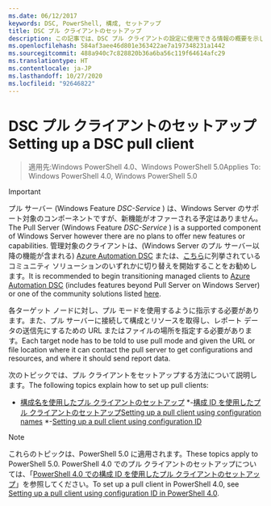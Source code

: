```yaml
---
ms.date: 06/12/2017
keywords: DSC, PowerShell, 構成, セットアップ
title: DSC プル クライアントのセットアップ
description: この記事では、DSC プル クライアントの設定に使用できる情報の概要を示します。
ms.openlocfilehash: 584af3aee46d801e363422ae7a197348231a1442
ms.sourcegitcommit: 488a940c7c828820b36a6ba56c119f64614afc29
ms.translationtype: HT
ms.contentlocale: ja-JP
ms.lasthandoff: 10/27/2020
ms.locfileid: "92646822"
---
```

# <a name="setting-up-a-dsc-pull-client"></a><span data-ttu-id="5ecb5-104">DSC プル クライアントのセットアップ</span><span class="sxs-lookup"><span data-stu-id="5ecb5-104">Setting up a DSC pull client</span></span>

> <span data-ttu-id="5ecb5-105">適用先:Windows PowerShell 4.0、Windows PowerShell 5.0</span><span class="sxs-lookup"><span data-stu-id="5ecb5-105">Applies To: Windows PowerShell 4.0, Windows PowerShell 5.0</span></span>

> [!IMPORTANT]
> <span data-ttu-id="5ecb5-106">プル サーバー (Windows Feature *DSC-Service* ) は、Windows Server のサポート対象のコンポーネントですが、新機能がオファーされる予定はありません。</span><span class="sxs-lookup"><span data-stu-id="5ecb5-106">The Pull Server (Windows Feature *DSC-Service* ) is a supported component of Windows Server however there are no plans to offer new features or capabilities.</span></span> <span data-ttu-id="5ecb5-107">管理対象のクライアントは、(Windows Server のプル サーバー以降の機能が含まれる) [Azure Automation DSC](/azure/automation/automation-dsc-getting-started) または、[こちら](pullserver.md#community-solutions-for-pull-service)に列挙されているコミュニティ ソリューションのいずれかに切り替えを開始することをお勧めします。</span><span class="sxs-lookup"><span data-stu-id="5ecb5-107">It is recommended to begin transitioning managed clients to [Azure Automation DSC](/azure/automation/automation-dsc-getting-started) (includes features beyond Pull Server on Windows Server) or one of the community solutions listed [here](pullserver.md#community-solutions-for-pull-service).</span></span>

<span data-ttu-id="5ecb5-108">各ターゲット ノードに対し、プル モードを使用するように指示する必要があります。また、プル サーバーに接続して構成とリソースを取得し、レポート データの送信先にするための URL またはファイルの場所を指定する必要があります。</span><span class="sxs-lookup"><span data-stu-id="5ecb5-108">Each target node has to be told to use pull mode and given the URL or file location where it can contact the pull server to get configurations and resources, and where it should send report data.</span></span>

<span data-ttu-id="5ecb5-109">次のトピックでは、プル クライアントをセットアップする方法について説明します。</span><span class="sxs-lookup"><span data-stu-id="5ecb5-109">The following topics explain how to set up pull clients:</span></span>

- <span data-ttu-id="5ecb5-110">[構成名を使用したプル クライアントのセットアップ](pullClientConfigNames.md)
\*-[構成 ID を使用したプル クライアントのセットアップ](pullClientConfigID.md)</span><span class="sxs-lookup"><span data-stu-id="5ecb5-110">[Setting up a pull client using configuration names](pullClientConfigNames.md)
\*-[Setting up a pull client using configuration ID](pullClientConfigID.md)</span></span>

> [!NOTE]
> <span data-ttu-id="5ecb5-111">これらのトピックは、PowerShell 5.0 に適用されます。</span><span class="sxs-lookup"><span data-stu-id="5ecb5-111">These topics apply to PowerShell 5.0.</span></span> <span data-ttu-id="5ecb5-112">PowerShell 4.0 でのプル クライアントのセットアップについては、「[PowerShell 4.0 での構成 ID を使用したプル クライアントのセットアップ](pullClientConfigID4.md)」を参照してください。</span><span class="sxs-lookup"><span data-stu-id="5ecb5-112">To set up a pull client in PowerShell 4.0, see [Setting up a pull client using configuration ID in PowerShell 4.0](pullClientConfigID4.md).</span></span>
